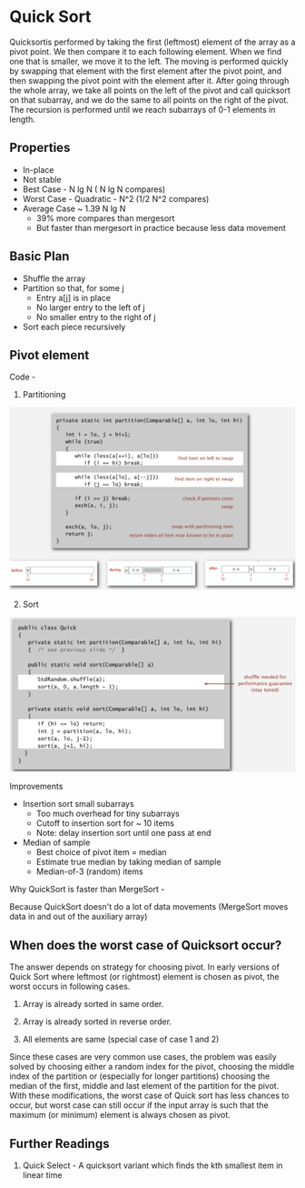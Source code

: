 # Quick Sort

Quicksortis performed by taking the first (leftmost) element of the array as a pivot point. We then compare it to each following element. When we find one that is smaller, we move it to the left. The moving is performed quickly by swapping that element with the first element after the pivot point, and then swapping the pivot point with the element after it. After going through the whole array, we take all points on the left of the pivot and call quicksort on that subarray, and we do the same to all points on the right of the pivot. The recursion is performed until we reach subarrays of 0-1 elements in length.

## Properties

- In-place
- Not stable
- Best Case - N lg N ( N lg N compares)
- Worst Case - Quadratic - N^2 (1/2 N^2 compares)
- Average Case ~ 1.39 N lg N
  - 39% more compares than mergesort
  - But faster than mergesort in practice because less data movement

## Basic Plan

- Shuffle the array
- Partition so that, for some j
  - Entry a[j] is in place
  - No larger entry to the left of j
  - No smaller entry to the right of j
- Sort each piece recursively

## Pivot element

Code -

1. Partitioning

![image](media/Quick-Sort-image1.png)

2. Sort

![image](media/Quick-Sort-image2.png)

Improvements

- Insertion sort small subarrays
  - Too much overhead for tiny subarrays
  - Cutoff to insertion sort for ~ 10 items
  - Note: delay insertion sort until one pass at end
- Median of sample
  - Best choice of pivot item = median
  - Estimate true median by taking median of sample
  - Median-of-3 (random) items

Why QuickSort is faster than MergeSort -

Because QuickSort doesn't do a lot of data movements (MergeSort moves data in and out of the auxiliary array)

## When does the worst case of Quicksort occur?

The answer depends on strategy for choosing pivot. In early versions of Quick Sort where leftmost (or rightmost) element is chosen as pivot, the worst occurs in following cases.

1. Array is already sorted in same order.

2. Array is already sorted in reverse order.

3. All elements are same (special case of case 1 and 2)

Since these cases are very common use cases, the problem was easily solved by choosing either a random index for the pivot, choosing the middle index of the partition or (especially for longer partitions) choosing the median of the first, middle and last element of the partition for the pivot. With these modifications, the worst case of Quick sort has less chances to occur, but worst case can still occur if the input array is such that the maximum (or minimum) element is always chosen as pivot.

## Further Readings

1. Quick Select - A quicksort variant which finds the kth smallest item in linear time
